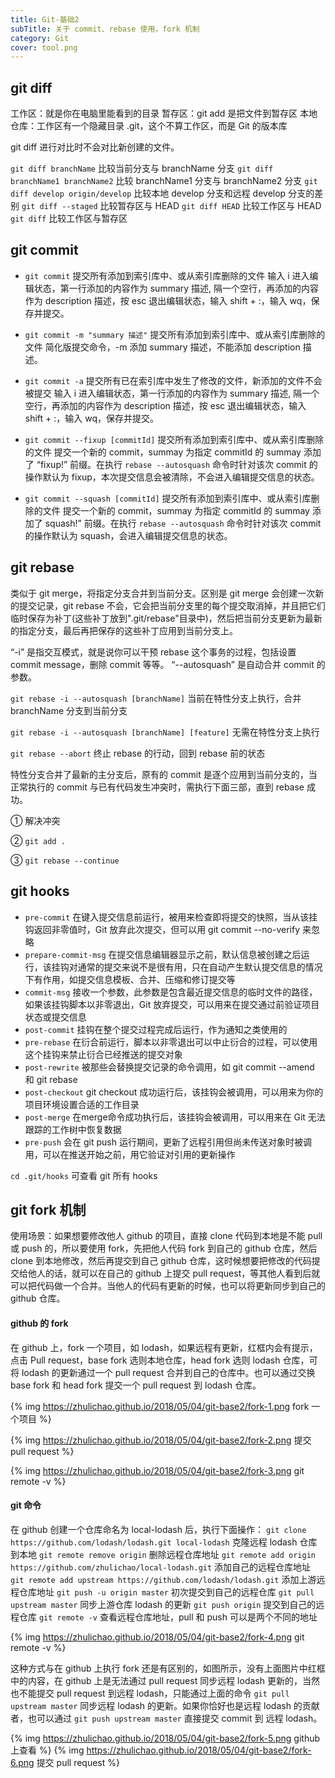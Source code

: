 ```yaml
---
title: Git-基础2
subTitle: 关于 commit、rebase 使用，fork 机制
category: Git
cover: tool.png
---
```


## git diff

工作区：就是你在电脑里能看到的目录
暂存区：git add 是把文件到暂存区
本地仓库：工作区有一个隐藏目录 .git，这个不算工作区，而是 Git 的版本库

git diff 进行对比时不会对比新创建的文件。

`git diff branchName` 比较当前分支与 branchName 分支
`git diff branchName1 branchName2` 比较 branchName1 分支与 branchName2 分支
`git diff develop origin/develop`  比较本地 develop 分支和远程 develop 分支的差别
`git diff --staged`  比较暂存区与 HEAD
`git diff HEAD` 比较工作区与 HEAD
`git diff` 比较工作区与暂存区

## git commit

- `git commit`  提交所有添加到索引库中、或从索引库删除的文件
  输入 i 进入编辑状态，第一行添加的内容作为 summary 描述, 隔一个空行，再添加的内容作为 description 描述，按 esc 退出编辑状态，输入 shift + :，输入 wq，保存并提交。

- `git commit -m "summary 描述"`  提交所有添加到索引库中、或从索引库删除的文件
  简化版提交命令，-m 添加 summary 描述，不能添加 description 描述。

- `git commit -a`  提交所有已在索引库中发生了修改的文件，新添加的文件不会被提交
  输入 i 进入编辑状态，第一行添加的内容作为 summary 描述, 隔一个空行，再添加的内容作为 description 描述，按 esc 退出编辑状态，输入 shift + :，输入 wq，保存并提交。

- `git commit --fixup [commitId]`  提交所有添加到索引库中、或从索引库删除的文件
  提交一个新的 commit，summay 为指定 commitId 的 summay 添加了 “fixup!” 前缀。在执行 `rebase --autosquash` 命令时针对该次 commit 的操作默认为 fixup，本次提交信息会被清除，不会进入编辑提交信息的状态。

- `git commit --squash [commitId]`  提交所有添加到索引库中、或从索引库删除的文件
  提交一个新的 commit，summay 为指定 commitId 的 summay 添加了 squash!” 前缀。在执行 `rebase --autosquash` 命令时针对该次 commit 的操作默认为 squash，会进入编辑提交信息的状态。

## git rebase

类似于 git merge，将指定分支合并到当前分支。区别是 git merge 会创建一次新的提交记录，git rebase 不会，它会把当前分支里的每个提交取消掉，并且把它们临时保存为补丁(这些补丁放到".git/rebase"目录中)，然后把当前分支更新为最新的指定分支，最后再把保存的这些补丁应用到当前分支上。

“-i” 是指交互模式，就是说你可以干预 rebase 这个事务的过程，包括设置 commit message，删除 commit 等等。
“--autosquash” 是自动合并 commit 的参数。

`git rebase -i --autosquash [branchName]` 当前在特性分支上执行，合并 branchName 分支到当前分支

`git rebase -i --autosquash [branchName] [feature]` 无需在特性分支上执行

`git rebase --abort` 终止 rebase 的行动，回到 rebase 前的状态

特性分支合并了最新的主分支后，原有的 commit 是逐个应用到当前分支的，当正常执行的 commit 与已有代码发生冲突时，需执行下面三部，直到 rebase 成功。

① 解决冲突

② `git add .`

③ `git rebase --continue`

## git hooks

- `pre-commit` 在键入提交信息前运行，被用来检查即将提交的快照，当从该挂钩返回非零值时，Git 放弃此次提交，但可以用 git commit --no-verify 来忽略
- `prepare-commit-msg` 在提交信息编辑器显示之前，默认信息被创建之后运行，该挂钩对通常的提交来说不是很有用，只在自动产生默认提交信息的情况下有作用，如提交信息模板、合并、压缩和修订提交等
- `commit-msg` 接收一个参数，此参数是包含最近提交信息的临时文件的路径，如果该挂钩脚本以非零退出，Git 放弃提交，可以用来在提交通过前验证项目状态或提交信息
- `post-commit` 挂钩在整个提交过程完成后运行，作为通知之类使用的
- `pre-rebase` 在衍合前运行，脚本以非零退出可以中止衍合的过程，可以使用这个挂钩来禁止衍合已经推送的提交对象
- `post-rewrite` 被那些会替换提交记录的命令调用，如 git commit --amend 和 git rebase
- `post-checkout` git checkout 成功运行后，该挂钩会被调用，可以用来为你的项目环境设置合适的工作目录
- `post-merge` 在merge命令成功执行后，该挂钩会被调用，可以用来在 Git 无法跟踪的工作树中恢复数据
- `pre-push` 会在 git push 运行期间，更新了远程引用但尚未传送对象时被调用，可以在推送开始之前，用它验证对引用的更新操作

`cd .git/hooks` 可查看 git 所有 hooks

## git fork 机制

使用场景：如果想要修改他人 github 的项目，直接 clone 代码到本地是不能 pull 或 push 的，所以要使用 fork，先把他人代码 fork 到自己的 github 仓库，然后 clone 到本地修改，然后再提交到自己 github 仓库，这时候想要把修改的代码提交给他人的话，就可以在自己的 github 上提交 pull request，等其他人看到后就可以把代码做一个合并。当他人的代码有更新的时候，也可以将更新同步到自己的 github 仓库。

#### github 的 fork

在 github 上，fork 一个项目，如 lodash，如果远程有更新，红框内会有提示，点击 Pull request，base fork 选则本地仓库，head fork 选则 lodash 仓库，可将 lodash 的更新通过一个 pull request 合并到自己的仓库中。也可以通过交换 base fork 和 head fork 提交一个 pull request 到 lodash 仓库。

{% img https://zhulichao.github.io/2018/05/04/git-base2/fork-1.png fork 一个项目 %}

{% img https://zhulichao.github.io/2018/05/04/git-base2/fork-2.png 提交 pull request %}

{% img https://zhulichao.github.io/2018/05/04/git-base2/fork-3.png git remote -v %}

#### git 命令

在 github 创建一个仓库命名为 local-lodash 后，执行下面操作：
`git clone https://github.com/lodash/lodash.git local-lodash` 克隆远程 lodash 仓库到本地
`git remote remove origin` 删除远程仓库地址
`git remote add origin https://github.com/zhulichao/local-lodash.git` 添加自己的远程仓库地址
`git remote add upstream https://github.com/lodash/lodash.git` 添加上游远程仓库地址
`git push -u origin master` 初次提交到自己的远程仓库
`git pull upstream master` 同步上游仓库 lodash 的更新
`git push origin` 提交到自己的远程仓库
`git remote -v`  查看远程仓库地址，pull 和 push 可以是两个不同的地址

{% img https://zhulichao.github.io/2018/05/04/git-base2/fork-4.png git remote -v %}

这种方式与在 github 上执行 fork 还是有区别的，如图所示，没有上面图片中红框中的内容，在 github 上是无法通过 pull request 同步远程 lodash 更新的，当然也不能提交 pull request 到远程 lodash，只能通过上面的命令 `git pull upstream master` 同步远程 lodash 的更新。如果你恰好也是远程 lodash 的贡献者，也可以通过 `git push upstream master` 直接提交 commit 到 远程 lodash。

{% img https://zhulichao.github.io/2018/05/04/git-base2/fork-5.png github 上查看 %}
{% img https://zhulichao.github.io/2018/05/04/git-base2/fork-6.png 提交 pull request %}
